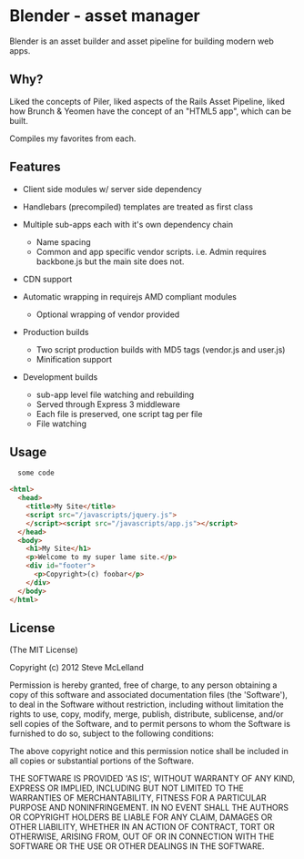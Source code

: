 # Blender - asset manager

 Blender is an asset builder and asset pipeline for building modern web apps.

## Why?

Liked the concepts of Piler, liked aspects of the Rails Asset Pipeline, liked how Brunch & Yeomen have
the concept of an "HTML5 app", which can be built.

Compiles my favorites from each.

## Features

  - Client side modules w/ server side dependency
  
  - Handlebars (precompiled) templates are treated as first class

  - Multiple sub-apps each with it's own dependency chain
    - Name spacing
    - Common and app specific vendor scripts.  i.e. Admin requires backbone.js but the main site does not.
  
  - CDN support
  
  - Automatic wrapping in requirejs AMD compliant modules
    - Optional wrapping of vendor provided 
  
  - Production builds
    - Two script production builds with MD5 tags (vendor.js and user.js)
    - Minification support 

  - Development builds
    - sub-app level file watching and rebuilding
    - Served through Express 3 middleware
    - Each file is preserved, one script tag per file
    - File watching

## Usage

```js
  some code
```


```html
<html>
  <head>
    <title>My Site</title>
    <script src="/javascripts/jquery.js">
    </script><script src="/javascripts/app.js"></script>
  </head>
  <body>
    <h1>My Site</h1>
    <p>Welcome to my super lame site.</p>
    <div id="footer">
      <p>Copyright>(c) foobar</p>
    </div>
  </body>
</html>
```


## License

(The MIT License)

Copyright (c) 2012 Steve McLelland

Permission is hereby granted, free of charge, to any person obtaining
a copy of this software and associated documentation files (the
'Software'), to deal in the Software without restriction, including
without limitation the rights to use, copy, modify, merge, publish,
distribute, sublicense, and/or sell copies of the Software, and to
permit persons to whom the Software is furnished to do so, subject to
the following conditions:

The above copyright notice and this permission notice shall be
included in all copies or substantial portions of the Software.

THE SOFTWARE IS PROVIDED 'AS IS', WITHOUT WARRANTY OF ANY KIND,
EXPRESS OR IMPLIED, INCLUDING BUT NOT LIMITED TO THE WARRANTIES OF
MERCHANTABILITY, FITNESS FOR A PARTICULAR PURPOSE AND NONINFRINGEMENT.
IN NO EVENT SHALL THE AUTHORS OR COPYRIGHT HOLDERS BE LIABLE FOR ANY
CLAIM, DAMAGES OR OTHER LIABILITY, WHETHER IN AN ACTION OF CONTRACT,
TORT OR OTHERWISE, ARISING FROM, OUT OF OR IN CONNECTION WITH THE
SOFTWARE OR THE USE OR OTHER DEALINGS IN THE SOFTWARE.